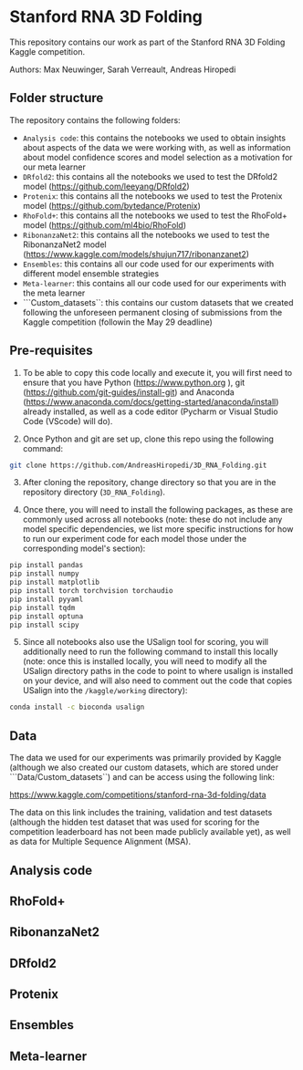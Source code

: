 # Stanford RNA 3D Folding

This repository contains our work as part of the Stanford RNA 3D Folding Kaggle competition.

Authors: Max Neuwinger, Sarah Verreault, Andreas Hiropedi

## Folder structure

The repository contains the following folders:

- ```Analysis code```: this contains the notebooks we used to obtain insights about aspects of the data we were working with, as well as information about model confidence scores and model selection as a motivation for our meta learner
- ```DRfold2```: this contains all the notebooks we used to test the DRfold2 model (https://github.com/leeyang/DRfold2)
- ```Protenix```: this contains all the notebooks we used to test the Protenix model (https://github.com/bytedance/Protenix)
- ```RhoFold+```: this contains all the notebooks we used to test the RhoFold+ model (https://github.com/ml4bio/RhoFold)
- ```RibonanzaNet2```: this contains all the notebooks we used to test the RibonanzaNet2 model (https://www.kaggle.com/models/shujun717/ribonanzanet2)
- ```Ensembles```: this contains all our code used for our experiments with different model ensemble strategies
- ```Meta-learner```: this contains all our code used for our experiments with the meta learner
- ```Custom_datasets``: this contains our custom datasets that we created following the unforeseen permanent closing of submissions from the Kaggle competition (followin the May 29 deadline)
  

## Pre-requisites

1) To be able to copy this code locally and execute it, you will first need to ensure that you have Python (https://www.python.org ), git (https://github.com/git-guides/install-git) and Anaconda (https://www.anaconda.com/docs/getting-started/anaconda/install) already installed, as well as a code editor (Pycharm or Visual Studio Code (VScode) will do).

2) Once Python and git are set up, clone this repo using the following command:

```sh
git clone https://github.com/AndreasHiropedi/3D_RNA_Folding.git
```

3) After cloning the repository, change directory so that you are in the repository directory (```3D_RNA_Folding```).

4) Once there, you will need to install the following packages, as these are commonly used across all notebooks (note: these do not include any model specific dependencies, we list more specific instructions for how to run our experiment code for each model those under the corresponding model's section):

```sh
pip install pandas
pip install numpy
pip install matplotlib
pip install torch torchvision torchaudio
pip install pyyaml
pip install tqdm
pip install optuna
pip install scipy
```

5) Since all notebooks also use the USalign tool for scoring, you will additionally need to run the following command to install this locally (note: once this is installed locally, you will need to modify all the USalign directory paths in the code to point to where usalign is installed on your device, and will also need to comment out the code that copies USalign into the ```/kaggle/working``` directory):

```sh
conda install -c bioconda usalign
```

## Data

The data we used for our experiments was primarily provided by Kaggle (although we also created our custom datasets, which are stored under ```Data/Custom_datasets``) and can be access using the following link:

https://www.kaggle.com/competitions/stanford-rna-3d-folding/data

The data on this link includes the training, validation and test datasets (although the hidden test dataset that was used for scoring for the competition leaderboard has not been made publicly available yet), as well as data for Multiple Sequence Alignment (MSA).

## Analysis code



## RhoFold+



## RibonanzaNet2



## DRfold2



## Protenix



## Ensembles



## Meta-learner


